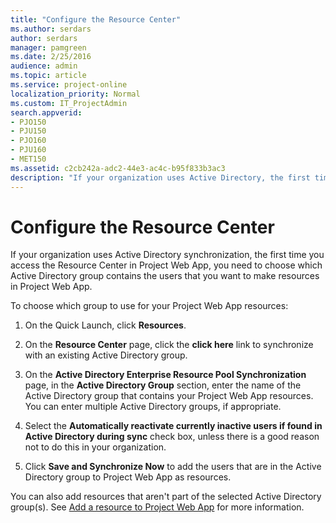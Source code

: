 ```yaml
---
title: "Configure the Resource Center"
ms.author: serdars
author: serdars
manager: pamgreen
ms.date: 2/25/2016
audience: admin
ms.topic: article
ms.service: project-online
localization_priority: Normal
ms.custom: IT_ProjectAdmin
search.appverid:
- PJO150
- PJU150
- PJO160
- PJU160
- MET150
ms.assetid: c2cb242a-adc2-44e3-ac4c-b95f833b3ac3
description: "If your organization uses Active Directory, the first time you view the Resource Center in Project Web App, you can choose to add members of an Active Directory group as resources."
---
```


# Configure the Resource Center

  
If your organization uses Active Directory synchronization, the first time you access the Resource Center in Project Web App, you need to choose which Active Directory group contains the users that you want to make resources in Project Web App.
  
To choose which group to use for your Project Web App resources:
  
1. On the Quick Launch, click **Resources**.
    
2. On the **Resource Center** page, click the **click here** link to synchronize with an existing Active Directory group. 
    
3. On the **Active Directory Enterprise Resource Pool Synchronization** page, in the **Active Directory Group** section, enter the name of the Active Directory group that contains your Project Web App resources. You can enter multiple Active Directory groups, if appropriate. 
    
4. Select the **Automatically reactivate currently inactive users if found in Active Directory during sync** check box, unless there is a good reason not to do this in your organization. 
    
5. Click **Save and Synchronize Now** to add the users that are in the Active Directory group to Project Web App as resources. 
    
You can also add resources that aren't part of the selected Active Directory group(s). See [Add a resource to Project Web App](https://support.office.com/article/71c6aa5c-2a97-4cbb-9814-26289c62c471) for more information. 
  

  

